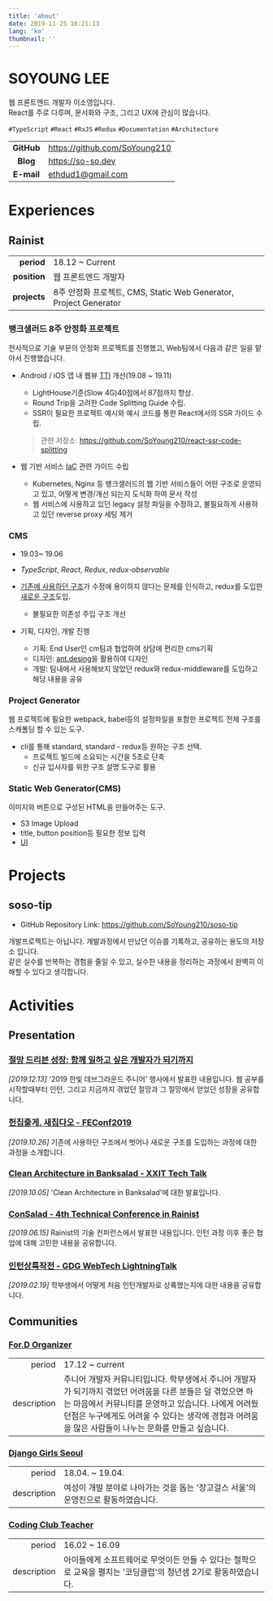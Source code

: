 ```yaml
---
title: 'about'
date: 2019-11-25 16:21:13
lang: 'ko'
thumbnail: ''
---
```


# SOYOUNG LEE

웹 프론트엔드 개발자 이소영입니다.  
React를 주로 다루며, 문서화와 구조, 그리고 UX에 관심이 많습니다.

`#TypeScript` `#React` `#RxJS` `#Redux` `#Documentation` `#Architecture`

|            |                              |
| :--------: | ---------------------------- |
| **GitHub** | <https://github.com/SoYoung210> |
| **Blog** | <https://so-so.dev> |
| **E-mail** | ethdud1@gmail.com            |

  </div>

# Experiences

## Rainist

|              |                                                         |
| -----------: | ------------------------------------------------------- |
|   **period** | 18.12 ~ Current                                         |
| **position** | 웹 프론트엔드 개발자 |
| **projects** | 8주 안정화 프로젝트, CMS, Static Web Generator, Project Generator |

### 뱅크샐러드 8주 안정화 프로젝트

전사적으로 기술 부문의 안정화 프로젝트를 진행했고, Web팀에서 다음과 같은 일을 맡아서 진행했습니다.

* Android / iOS 앱 내 웹뷰 [TTI](https://web.dev/interactive/) 개선(19.08 ~ 19.11)
  * LightHouse기준(Slow 4G)40점에서 87점까지 향상.
  * Round Trip을 고려한 Code Splitting Guide 수립.
  * SSR이 필요한 프로젝트 예시와 예시 코드를 통한 React에서의 SSR 가이드 수립.
  > 관련 저장소: <https://github.com/SoYoung210/react-ssr-code-splitting>

* 웹 기반 서비스 [IaC](https://en.wikipedia.org/wiki/Infrastructure_as_code) 관련 가이드 수립
  * Kubernetes, Nginx 등 뱅크샐러드의 웹 기반 서비스들이 어떤 구조로 운영되고 있고, 어떻게 변경/개선 되는지 도식화 하여 문서 작성
  * 웹 서비스에 사용하고 있던 legacy 설정 파일을 수정하고, 불필요하게 사용하고 있던 reverse proxy 세팅 제거

### CMS

* 19.03~ 19.06
* *TypeScript*, *React*, *Redux*, *redux-observable*
* [기존에 사용하던 구조](https://speakerdeck.com/soyoung210/clean-architecture-in-banksalad)가 수정에 용이하지 않다는 문제를 인식하고, redux를 도입한 [새로운 구조](https://speakerdeck.com/soyoung210/heonjibjulge-saejibdao-riaegteu-peurojegteu-gujojojeong)도입.
  * 불필요한 의존성 주입 구조 개선

* 기획, 디자인, 개발 진행
  * 기획: End User인 cm팀과 협업하여 상담에 편리한 cms기획
  * 디자인: [ant.desing](https://ant.design/)을 활용하여 디자인
  * 개발: 팀내에서 사용해보지 않았던 redux와 redux-middleware를 도입하고 해당 내용을 공유

### Project Generator

웹 프로젝트에 필요한 webpack, babel등의 설정파일을 포함한 프로젝트 전체 구조를 스캐폴딩 할 수 있는 도구.

* cli를 통해 standard, standard - redux등 원하는 구조 선택.
  * 프로젝트 빌드에 소요되는 시간을 5초로 단축
  * 신규 입사자를 위한 구조 설명 도구로 활용

### Static Web Generator(CMS)

이미지와 버튼으로 구성된 HTML을 만들어주는 도구.

* S3 Image Upload
* title, button position등 필요한 정보 입력
* [UI](https://speakerdeck.com/soyoung210/jeolmang-deuribeun-seongjang-hamgge-ilhago-sipeun-gaebaljaga-doegiggaji?slide=44)

# Projects

## soso-tip

- GitHub Repository Link: <https://github.com/SoYoung210/soso-tip>

개발프로젝트는 아닙니다. 개발과정에서 만났던 이슈를 기록하고, 공유하는 용도의 저장소 입니다.  
같은 실수를 반복하는 경험을 줄일 수 있고, 실수한 내용을 정리하는 과정에서 완벽히 이해할 수 있다고 생각합니다.

# Activities

<h2 class='u-link zero'>Presentation</h2>

### [절망 드리븐 성장: 함께 일하고 싶은 개발자가 되기까지](https://speakerdeck.com/soyoung210/jeolmang-deuribeun-seongjang-hamgge-ilhago-sipeun-gaebaljaga-doegiggaji)

_[2019.12.13]_
'2019 한빛 데브그라운드 주니어' 행사에서 발표한 내용입니다.
웹 공부를 시작할때부터 인턴, 그리고 지금까지 겪었던 절망과 그 절망에서 얻었던 성장을 공유합니다.

### [헌집줄게, 새집다오 - FEConf2019](https://speakerdeck.com/soyoung210/heonjibjulge-saejibdao-riaegteu-peurojegteu-gujojojeong)

_[2019.10.26]_
기존에 사용하던 구조에서 벗어나 새로운 구조를 도입하는 과정에 대한 과정을 소개합니다.

### [Clean Architecture in Banksalad - XXIT Tech Talk](https://speakerdeck.com/soyoung210/clean-architecture-in-banksalad)

_[2019.10.05]_
'Clean Architecture in Banksalad'에 대한 발표입니다.

### [ConSalad - 4th Technical Conference in Rainist](https://speakerdeck.com/soyoung210/susuggeggiro-sugseongdoen-banana)

_[2019.06.15]_
Rainist의 기술 컨퍼런스에서 발표한 내용입니다. 인턴 과정 이후 좋은 협업에 대해 고민한 내용을 공유합니다.

### [인턴상륙작전 - GDG WebTech LightningTalk](https://speakerdeck.com/soyoung210/inteonsangryugjagjeon)

_[2019.02.19]_
학부생에서 어떻게 처음 인턴개발자로 상륙했는지에 대한 내용을 공유합니다.

<h2 class='u-link zero'>Communities</h2>

### [For.D Organizer](https://www.facebook.com/ForDeveloperKorea/)

|             |                                                                                                                                                                                                                                                    |
| ----------: | -------------------------------------------------------------------------------------------------------------------------------------------------------------------------------------------------------------------------------------------------- |
|      period | 17.12 ~ current                                                                                                                                                                                                                                    |
| description | 주니어 개발자 커뮤니티입니다. 학부생에서 주니어 개발자가 되기까지 겪었던 어려움을 다른 분들은 덜 겪었으면 하는 마음에서 커뮤니티를 운영하고 있습니다. 나에게 어려웠던점은 누구에게도 어려울 수 있다는 생각에 경험과 어려움을 많은 사람들이 나누는 문화를 만들고 싶습니다.  |

### [Django Girls Seoul](https://djangogirls.org/seoul/)

|             |                                                                                  |
| ----------: | -------------------------------------------------------------------------------- |
|      period | 18.04. ~ 19.04.                                                                  |
| description | 여성이 개발 분야로 나아가는 것을 돕는 '장고걸스 서울'의 운영진으로 활동하였습니다. |

### [Coding Club Teacher](http://codingclubs.org/)

|             |                                                                                                                                                    |
| ----------: | -------------------------------------------------------------------------------------------------------------------------------------------------- |
|      period | 16.02 ~ 16.09                                                                                                                                      |
| description | 아이들에게 소프트웨어로 무엇이든 만들 수 있다는 철학으로 교육을 펼치는 '코딩클럽'의 청년샘 2기로 활동하였습니다. |

